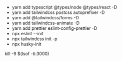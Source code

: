 - yarn add typescript @types/node @types/react -D
- yarn add tailwindcss postcss autoprefixer -D
- yarn add @tailwindcss/forms -D
- yarn add tailwindcss-animate -D
- yarn add prettier eslint-config-prettier -D
- npx eslint --init
- npx tailwindcss init -p
- npx husky-init

kill -9 $(lsof -ti:3000)
